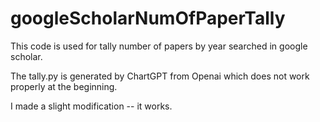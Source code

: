 # googleScholarNumOfPaperTally

This code is used for tally number of papers by year searched in google scholar.

The tally.py is generated by ChartGPT from Openai which does not work properly at the beginning.

I made a slight modification -- it works.
